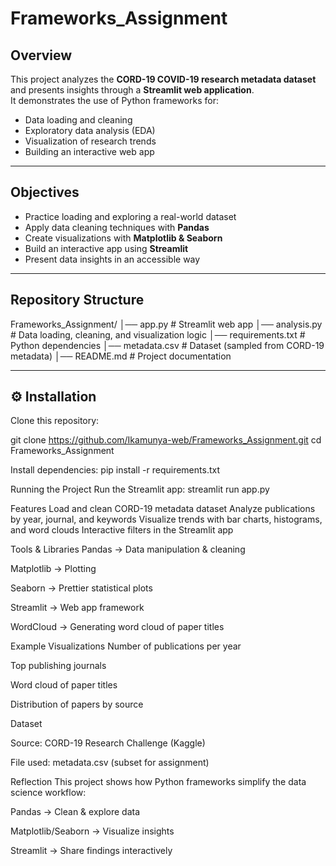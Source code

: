 #  Frameworks_Assignment  

##  Overview  
This project analyzes the **CORD-19 COVID-19 research metadata dataset** and presents insights through a **Streamlit web application**.  
It demonstrates the use of Python frameworks for:  

- Data loading and cleaning  
- Exploratory data analysis (EDA)  
- Visualization of research trends  
- Building an interactive web app  

---

##  Objectives  
- Practice loading and exploring a real-world dataset  
- Apply data cleaning techniques with **Pandas**  
- Create visualizations with **Matplotlib & Seaborn**  
- Build an interactive app using **Streamlit**  
- Present data insights in an accessible way  

---

##  Repository Structure  
Frameworks_Assignment/
│── app.py # Streamlit web app
│── analysis.py # Data loading, cleaning, and visualization logic
│── requirements.txt # Python dependencies
│── metadata.csv # Dataset (sampled from CORD-19 metadata)
│── README.md # Project documentation


---

## ⚙ Installation  

Clone this repository:  

git clone https://github.com/Ikamunya-web/Frameworks_Assignment.git
cd Frameworks_Assignment

Install dependencies:
pip install -r requirements.txt

Running the Project
Run the Streamlit app:
streamlit run app.py

Features
 Load and clean CORD-19 metadata dataset
 Analyze publications by year, journal, and keywords
 Visualize trends with bar charts, histograms, and word clouds
 Interactive filters in the Streamlit app

 Tools & Libraries
Pandas → Data manipulation & cleaning

Matplotlib → Plotting

Seaborn → Prettier statistical plots

Streamlit → Web app framework

WordCloud → Generating word cloud of paper titles

Example Visualizations
 Number of publications per year

 Top publishing journals

 Word cloud of paper titles

 Distribution of papers by source

 Dataset

Source: CORD-19 Research Challenge (Kaggle)

File used: metadata.csv (subset for assignment)

 Reflection
This project shows how Python frameworks simplify the data science workflow:

Pandas → Clean & explore data

Matplotlib/Seaborn → Visualize insights

Streamlit → Share findings interactively
